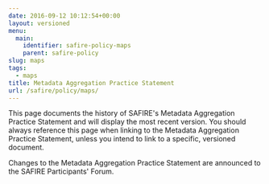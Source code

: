 ```yaml
---
date: 2016-09-12 10:12:54+00:00
layout: versioned
menu:
  main:
    identifier: safire-policy-maps
    parent: safire-policy
slug: maps
tags:
  - maps
title: Metadata Aggregation Practice Statement
url: /safire/policy/maps/
---
```


This page documents the history of SAFIRE's Metadata Aggregation Practice Statement and will display the most recent version. You should always reference this page when linking to the Metadata Aggregation Practice Statement, unless you intend to link to a specific, versioned document.

Changes to the Metadata Aggregation Practice Statement are announced to the SAFIRE Participants' Forum.
